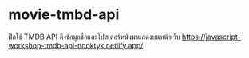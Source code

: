 # movie-tmbd-api
ฝึกใช้ TMDB API ดึงข้อมูลชื่อและโปสเตอร์หนังมาแสดงบนหน้าเว็บ
https://javascript-workshop-tmdb-api-nooktyk.netlify.app/
